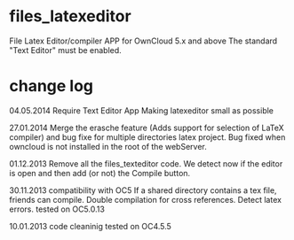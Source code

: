 files_latexeditor
=================

File Latex Editor/compiler APP for OwnCloud 5.x and above
The standard "Text Editor" must be enabled.

change log
=================
04.05.2014
Require Text Editor App 
Making latexeditor small as possible

27.01.2014
Merge the erasche feature (Adds support for selection of LaTeX compiler) and bug fixe for multiple directories latex project.
Bug fixed when owncloud is not installed in the root of the webServer.

01.12.2013
Remove all the files_texteditor code.
We detect now if the editor is open and then add (or not) the Compile button.

30.11.2013
compatibility with OC5
If a shared directory contains a tex file, friends can compile.
Double compilation for cross references.
Detect latex errors.
tested on OC5.0.13

10.01.2013 
code cleaninig
tested on OC4.5.5

